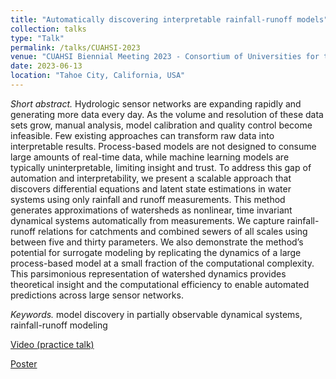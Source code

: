```yaml
---
title: "Automatically discovering interpretable rainfall-runoff models"
collection: talks
type: "Talk"
permalink: /talks/CUAHSI-2023
venue: "CUAHSI Biennial Meeting 2023 - Consortium of Universities for the Advancement of Hydrologic Science, Inc."
date: 2023-06-13
location: "Tahoe City, California, USA"
---
```


*Short abstract.* Hydrologic sensor networks are expanding rapidly and generating more data every day. As the volume and resolution of these data sets grow, manual analysis, model calibration and quality control become infeasible. Few existing approaches can transform raw data into interpretable results. Process-based models are not designed to consume large amounts of real-time data, while machine learning models are typically uninterpretable, limiting insight and trust. To address this gap of automation and interpretability, we present a scalable approach that discovers differential equations and latent state estimations in water systems using only rainfall and runoff measurements. This method generates approximations of watersheds as nonlinear, time invariant dynamical systems automatically from measurements. We capture rainfall-runoff relations for catchments and combined sewers of all scales using between five and thirty parameters. We also demonstrate the method’s potential for surrogate modeling by replicating the dynamics of a large process-based model at a small fraction of the computational complexity. This parsimonious representation of watershed dynamics provides theoretical insight and the computational efficiency to enable automated predictions across large sensor networks.

*Keywords.* model discovery in partially observable dynamical systems, rainfall-runoff modeling

[Video (practice talk)](https://drive.google.com/file/d/1tFj3HayGh8XKe_Z02KFa6R9CUGDElIay/view?usp=sharing)

[Poster](https://dantzert.github.io/files/cuahsi_poster.pdf)
